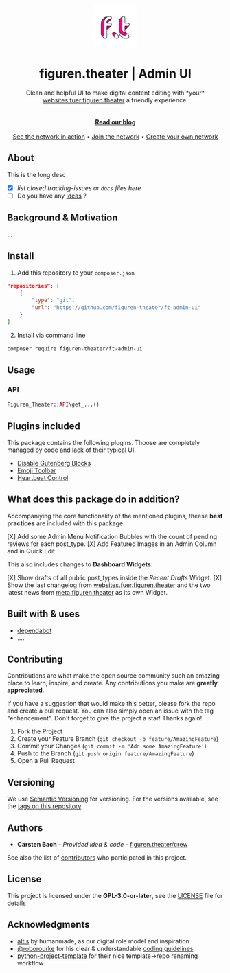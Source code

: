 <!-- PROJECT LOGO -->
<br />
<div align="center">
  <a href="https://github.com/figuren-theater/ft-admin-ui">
    <img src="https://raw.githubusercontent.com/figuren-theater/logos/main/favicon.png" alt="figuren.theater Logo" width="100" height="100">
  </a>

  <h1 align="center">figuren.theater | Admin UI</h1>

  <p align="center">
    Clean and helpful UI to make digital content editing with *your* <a href="https://websites.fuer.figuren.theater">websites.fuer.figuren.theater</a> a friendly experience.
    <br /><br /><br />
    <a href="https://meta.figuren.theater/blog"><strong>Read our blog</strong></a>
    <br />
    <br />
    <a href="https://figuren.theater">See the network in action</a>
    •
    <a href="https://mein.figuren.theater">Join the network</a>
    •
    <a href="https://websites.fuer.figuren.theater">Create your own network</a>
  </p>
</div>

## About 


This is the long desc

* [x] *list closed tracking-issues or `docs` files here*
* [ ] Do you have any [ideas](/issues/new) ?

## Background & Motivation

...

## Install

1. Add this repository to your `composer.json`
```json
"repositories": [
    {
        "type": "git",
        "url": "https://github.com/figuren-theater/ft-admin-ui"
    }
]
```

2. Install via command line
```sh
composer require figuren-theater/ft-admin-ui
```

## Usage

### API

```php
Figuren_Theater::API\get_...()
```

## Plugins included

This package contains the following plugins. 
Thoose are completely managed by code and lack of their typical UI.

* [Disable Gutenberg Blocks](https://wordpress.org/plugins/disable-gutenberg-blocks/#developers)
* [Emoji Toolbar](https://wordpress.org/plugins/emoji-toolbar/#developers)
* [Heartbeat Control](https://wordpress.org/plugins/heartbeat-control/#developers)


## What does this package do in addition?

Accompaniying the core functionality of the mentioned plugins, theese **best practices** are included with this package.

[X] Add some Admin Menu Notification Bubbles with the count of pending reviews for each post_type.
[X] Add Featured Images in an Admin Column and in Quick Edit


This also includes changes to **Dashboard Widgets**:

[X] Show drafts of all public post_types inside the *Recent Drafts* Widget.
[X] Show the last changelog from [websites.fuer.figuren.theater](https://websites.fuer.figuren.theater/) and the two latest news from [meta.figuren.theater](https://meta.figuren.theater/) as its own Widget.


## Built with & uses

  - [dependabot](/.github/dependabot.yml)
  - ....

## Contributing

Contributions are what make the open source community such an amazing place to learn, inspire, and create. Any contributions you make are **greatly appreciated**.

If you have a suggestion that would make this better, please fork the repo and create a pull request. You can also simply open an issue with the tag "enhancement".
Don't forget to give the project a star! Thanks again!

1. Fork the Project
2. Create your Feature Branch (`git checkout -b feature/AmazingFeature`)
3. Commit your Changes (`git commit -m 'Add some AmazingFeature'`)
4. Push to the Branch (`git push origin feature/AmazingFeature`)
5. Open a Pull Request


## Versioning

We use [Semantic Versioning](http://semver.org/) for versioning. For the versions
available, see the [tags on this repository](/tags).

## Authors

  - **Carsten Bach** - *Provided idea & code* - [figuren.theater/crew](https://figuren.theater/crew/)

See also the list of [contributors](/contributors)
who participated in this project.

## License

This project is licensed under the **GPL-3.0-or-later**, see the [LICENSE](/LICENSE) file for
details

## Acknowledgments

  - [altis](https://github.com/search?q=org%3Ahumanmade+altis) by humanmade, as our digital role model and inspiration
  - [@roborourke](https://github.com/roborourke) for his clear & understandable [coding guidelines](https://docs.altis-dxp.com/guides/code-review/standards/)
  - [python-project-template](https://github.com/rochacbruno/python-project-template) for their nice template->repo renaming workflow
